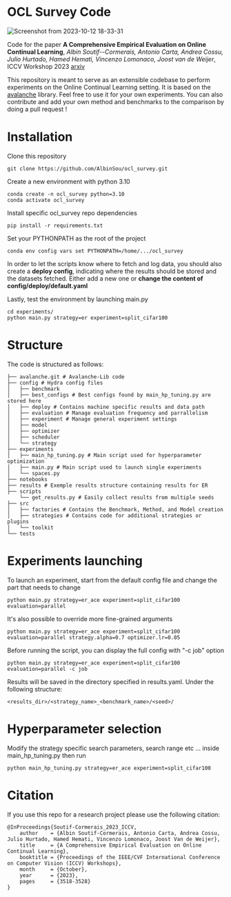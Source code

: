 # OCL Survey Code

![Screenshot from 2023-10-12 18-33-31](https://github.com/AlbinSou/ocl_survey/assets/36189710/554aec40-a211-4218-afe1-9937a751eddb)

Code for the paper **A Comprehensive Empirical Evaluation on Online Continual Learning**, *Albin Soutif--Cormerais, Antonio Carta, Andrea Cossu, Julio Hurtado, Hamed Hemati, Vincenzo Lomonaco, Joost van de Weijer*, ICCV Workshop 2023 [arxiv](https://arxiv.org/abs/2308.10328)

This repository is meant to serve as an extensible codebase to perform experiments on the Online Continual Learning setting. It is based on the [avalanche](https://github.com/ContinualAI/avalanche) library. Feel free to use it for your own experiments. You can also contribute and add your own method and benchmarks to the comparison by doing a pull request !

# Installation

Clone this repository

```
git clone https://github.com/AlbinSou/ocl_survey.git
```

Create a new environment with python 3.10

```
conda create -n ocl_survey python=3.10
conda activate ocl_survey
```

Install specific ocl_survey repo dependencies

```
pip install -r requirements.txt
```

Set your PYTHONPATH as the root of the project

```
conda env config vars set PYTHONPATH=/home/.../ocl_survey
```

In order to let the scripts know where to fetch and log data, you should also create a **deploy config**, indicating where the results should be stored and the datasets fetched. Either add a new one or **change the content of config/deploy/default.yaml**

Lastly, test the environment by launching main.py

```
cd experiments/
python main.py strategy=er experiment=split_cifar100
```

# Structure

The code is structured as follows:

```
├── avalanche.git # Avalanche-Lib code
├── config # Hydra config files
│   ├── benchmark
│   ├── best_configs # Best configs found by main_hp_tuning.py are stored here
│   ├── deploy # Contains machine specific results and data path
│   ├── evaluation # Manage evaluation frequency and parrallelism
│   ├── experiment # Manage general experiment settings
│   ├── model
│   ├── optimizer
│   ├── scheduler
│   └── strategy
├── experiments
│   ├── main_hp_tuning.py # Main script used for hyperparameter optimization
│   ├── main.py # Main script used to launch single experiments
│   └── spaces.py
├── notebooks
├── results # Exemple results structure containing results for ER
├── scripts
    └── get_results.py # Easily collect results from multiple seeds
├── src
│   ├── factories # Contains the Benchmark, Method, and Model creation
│   ├── strategies # Contains code for additional strategies or plugins
│   └── toolkit
└── tests
```

# Experiments launching

To launch an experiment, start from the default config file and change the part that needs to change

```
python main.py strategy=er_ace experiment=split_cifar100 evaluation=parallel
```

It's also possible to override more fine-grained arguments

```
python main.py strategy=er_ace experiment=split_cifar100 evaluation=parallel strategy.alpha=0.7 optimizer.lr=0.05
```

Before running the script, you can display the full config with "-c job" option

```
python main.py strategy=er_ace experiment=split_cifar100 evaluation=parallel -c job
```

Results will be saved in the directory specified in results.yaml. Under the following structure:

```
<results_dir>/<strategy_name>_<benchmark_name>/<seed>/
```

# Hyperparameter selection

Modify the strategy specific search parameters, search range etc ... inside main_hp_tuning.py then run

```
python main_hp_tuning.py strategy=er_ace experiment=split_cifar100
```

# Citation

If you use this repo for a research project please use the following citation:

```
@InProceedings{Soutif-Cormerais_2023_ICCV,
    author    = {Albin Soutif-Cormerais, Antonio Carta, Andrea Cossu, Julio Hurtado, Hamed Hemati, Vincenzo Lomonaco, Joost Van de Weijer},
    title     = {A Comprehensive Empirical Evaluation on Online Continual Learning},
    booktitle = {Proceedings of the IEEE/CVF International Conference on Computer Vision (ICCV) Workshops},
    month     = {October},
    year      = {2023},
    pages     = {3518-3528}
}
```
